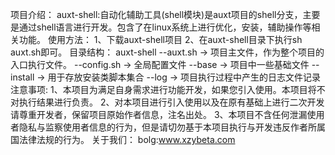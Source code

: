 项目介绍：
    auxt-shell:自动化辅助工具(shell模块)是auxt项目的shell分支，主要是通过shell语言进行开发。包含了在linux系统上进行优化，安装，辅助操作等相关功能。
使用方法：
    1、下载auxt-shell项目
    2、在auxt-shell目录下执行sh auxt.sh即可。
目录结构：
    auxt-shell
        --auxt.sh -> 项目主文件，作为整个项目的入口执行文件。
        --config.sh -> 全局配置文件 
        --base -> 项目中一些基础文件
        --install -> 用于存放安装类脚本集合
        --log -> 项目执行过程中产生的日志文件记录
注意事项:
    1、本项目为满足自身需求进行功能开发，如果您引入使用。本项目将不对执行结果进行负责。
    2、对本项目进行引入使用以及在原有基础上进行二次开发请尊重开发者，保留项目原始作者信息，注名出处。
    3、本项目不含任何泄漏使用者隐私与监察使用者信息的行为，但是请切勿基于本项目执行与开发违反作者所属国法律法规的行为。
关于我们：
    bolg:www.xzybeta.com